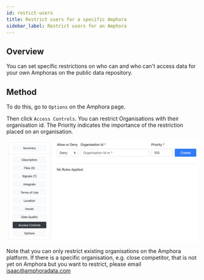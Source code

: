 ```yaml
---
id: restict-users
title: Restrict users for a specific Amphora
sidebar_label: Restrict users for an Amphora
---
```


## Overview

You can set specific restrictions on who can and who can't access data for your own Amphoras on the public data repository.


## Method
To do this, go to ```Options``` on the Amphora page.

Then click ```Access Controls```. You can restrict Organisations with their organisation id. The Priority indicates the importance of the restriction placed on an organisation.

![Restrict Organisation](/img/access_controls.png)

Note that you can only restrict existing organisations on the Amphora platform. If there is a specific organisation, e.g. close competitor, that is not yet on Amphora but you want to restrict, please email isaac@amphoradata.com
